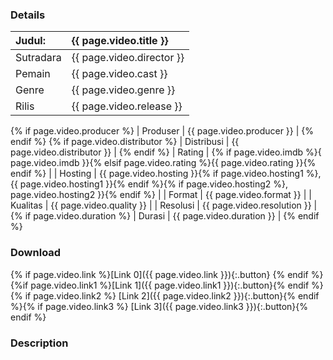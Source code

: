 ### Details


| Judul: | {{ page.video.title }} |
|:---|:---|
| Sutradara | {{ page.video.director }} |
| Pemain | {{ page.video.cast }} |
| Genre | {{ page.video.genre }} |
| Rilis | {{ page.video.release }} |
{% if page.video.producer %}
| Produser | {{ page.video.producer }} |
{% endif %}
{% if page.video.distributor %}
| Distribusi | {{ page.video.distributor }} |
{% endif %}
| Rating | {% if page.video.imdb %}{ page.video.imdb }}{% elsif page.video.rating %}{{ page.video.rating }}{% endif %} |
| Hosting | {{ page.video.hosting }}{% if page.video.hosting1 %}, {{ page.video.hosting1 }}{% endif %}{% if page.video.hosting2 %}, page.video.hosting2 }}{% endif %} |
| Format | {{ page.video.format }} |
| Kualitas | {{ page.video.quality }} |
| Resolusi | {{ page.video.resolution }} |
{% if page.video.duration %}
| Durasi | {{ page.video.duration }} |
{% endif %}


### Download

{% if page.video.link %}[Link 0]({{ page.video.link }}){:.button} {% endif %}{%if page.video.link1 %}[Link 1]({{ page.video.link1 }}){:.button}{% endif %}{% if page.video.link2 %} [Link 2]({{ page.video.link2 }}){:.button}{% endif %}{% if page.video.link3 %} [Link 3]({{ page.video.link3 }}){:.button}{% endif %}

### Description

